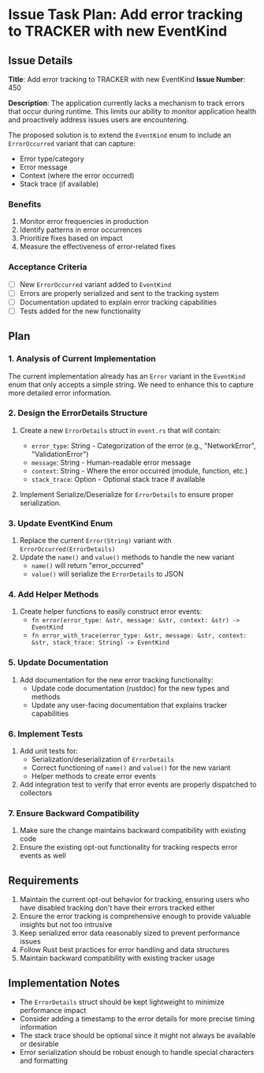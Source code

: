 # Issue Task Plan: Add error tracking to TRACKER with new EventKind

## Issue Details
**Title**: Add error tracking to TRACKER with new EventKind
**Issue Number**: 450

**Description**:
The application currently lacks a mechanism to track errors that occur during runtime. This limits our ability to monitor application health and proactively address issues users are encountering.

The proposed solution is to extend the `EventKind` enum to include an `ErrorOccurred` variant that can capture:
- Error type/category
- Error message
- Context (where the error occurred)
- Stack trace (if available)

### Benefits
1. Monitor error frequencies in production
2. Identify patterns in error occurrences
3. Prioritize fixes based on impact
4. Measure the effectiveness of error-related fixes

### Acceptance Criteria
- [ ] New `ErrorOccurred` variant added to `EventKind`
- [ ] Errors are properly serialized and sent to the tracking system
- [ ] Documentation updated to explain error tracking capabilities
- [ ] Tests added for the new functionality

## Plan

### 1. Analysis of Current Implementation
The current implementation already has an `Error` variant in the `EventKind` enum that only accepts a simple string. We need to enhance this to capture more detailed error information.

### 2. Design the ErrorDetails Structure
1. Create a new `ErrorDetails` struct in `event.rs` that will contain:
   - `error_type`: String - Categorization of the error (e.g., "NetworkError", "ValidationError")
   - `message`: String - Human-readable error message
   - `context`: String - Where the error occurred (module, function, etc.)
   - `stack_trace`: Option<String> - Optional stack trace if available

2. Implement Serialize/Deserialize for `ErrorDetails` to ensure proper serialization.

### 3. Update EventKind Enum
1. Replace the current `Error(String)` variant with `ErrorOccurred(ErrorDetails)`
2. Update the `name()` and `value()` methods to handle the new variant
   - `name()` will return "error_occurred" 
   - `value()` will serialize the `ErrorDetails` to JSON

### 4. Add Helper Methods
1. Create helper functions to easily construct error events:
   - `fn error(error_type: &str, message: &str, context: &str) -> EventKind`
   - `fn error_with_trace(error_type: &str, message: &str, context: &str, stack_trace: String) -> EventKind`

### 5. Update Documentation
1. Add documentation for the new error tracking functionality:
   - Update code documentation (rustdoc) for the new types and methods
   - Update any user-facing documentation that explains tracker capabilities

### 6. Implement Tests
1. Add unit tests for:
   - Serialization/deserialization of `ErrorDetails`
   - Correct functioning of `name()` and `value()` for the new variant
   - Helper methods to create error events
2. Add integration test to verify that error events are properly dispatched to collectors

### 7. Ensure Backward Compatibility
1. Make sure the change maintains backward compatibility with existing code
2. Ensure the existing opt-out functionality for tracking respects error events as well

## Requirements
1. Maintain the current opt-out behavior for tracking, ensuring users who have disabled tracking don't have their errors tracked either
2. Ensure the error tracking is comprehensive enough to provide valuable insights but not too intrusive
3. Keep serialized error data reasonably sized to prevent performance issues
4. Follow Rust best practices for error handling and data structures
5. Maintain backward compatibility with existing tracker usage

## Implementation Notes
- The `ErrorDetails` struct should be kept lightweight to minimize performance impact
- Consider adding a timestamp to the error details for more precise timing information
- The stack trace should be optional since it might not always be available or desirable
- Error serialization should be robust enough to handle special characters and formatting
